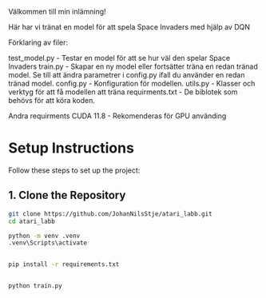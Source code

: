 Välkommen till min inlämning!

Här har vi tränat en model för att spela Space Invaders med hjälp av DQN

Förklaring av filer:

test_model.py - Testar en model för att se hur väl den spelar Space Invaders
train.py - Skapar en ny model eller fortsätter träna en redan tränad model. Se till att ändra parametrer i config.py ifall du använder en redan tränad model.
config.py - Konfiguration för modellen.
utils.py - Klasser och verktyg för att få modellen att träna
requirments.txt - De biblotek som behövs för att köra koden.

Andra requirments
CUDA 11.8 - Rekomenderas för GPU använding


# Setup Instructions

Follow these steps to set up the project:

## 1. Clone the Repository

```bash
git clone https://github.com/JohanNilsStje/atari_labb.git
cd atari_labb

python -m venv .venv
.venv\Scripts\activate


pip install -r requirements.txt


python train.py
